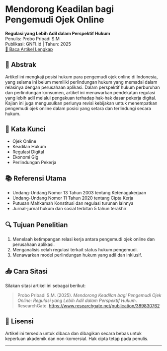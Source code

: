 # Mendorong Keadilan bagi Pengemudi Ojek Online  
**Regulasi yang Lebih Adil dalam Perspektif Hukum**  
Penulis: Probo Pribadi S.M  
Publikasi: GNFI.Id | Tahun: 2025  
[🔗 Baca Artikel Lengkap](https://www.researchgate.net/publication/389830762_Mendorong_Keadilan_bagi_Pengemudi_Ojek_Online_Regulasi_yang_Lebih_Adil_dalam_Perspektif_Hukum)

## 📄 Abstrak  
Artikel ini mengkaji posisi hukum para pengemudi ojek online di Indonesia, yang selama ini belum memiliki perlindungan hukum yang memadai dalam relasinya dengan perusahaan aplikasi. Dalam perspektif hukum perburuhan dan perlindungan konsumen, artikel ini menawarkan pendekatan regulasi yang lebih adil melalui pengakuan terhadap hak-hak dasar pekerja digital. Kajian ini juga mengusulkan perlunya revisi kebijakan untuk menempatkan pengemudi ojek online dalam posisi yang setara dan terlindungi secara hukum.

## 📌 Kata Kunci  
- Ojek Online  
- Keadilan Hukum  
- Regulasi Digital  
- Ekonomi Gig  
- Perlindungan Pekerja  

## 📚 Referensi Utama  
- Undang-Undang Nomor 13 Tahun 2003 tentang Ketenagakerjaan  
- Undang-Undang Nomor 11 Tahun 2020 tentang Cipta Kerja  
- Putusan Mahkamah Konstitusi dan regulasi turunan lainnya  
- Jurnal-jurnal hukum dan sosial terbitan 5 tahun terakhir  

## 🔍 Tujuan Penelitian  
1. Menelaah ketimpangan relasi kerja antara pengemudi ojek online dan perusahaan aplikasi.  
2. Menganalisis celah regulasi terkait status hukum pengemudi.  
3. Menawarkan model perlindungan hukum yang adil dan inklusif.  

## 📥 Cara Sitasi  
Silakan sitasi artikel ini sebagai berikut:  
> Probo Pribadi S.M. (2025). *Mendorong Keadilan bagi Pengemudi Ojek Online: Regulasi yang Lebih Adil dalam Perspektif Hukum*. ResearchGate. https://www.researchgate.net/publication/389830762

## 📌 Lisensi  
Artikel ini tersedia untuk dibaca dan dibagikan secara bebas untuk keperluan akademik dan non-komersial. Hak cipta tetap pada penulis.

---
